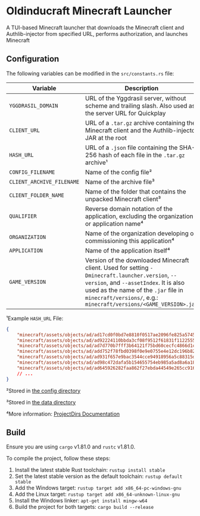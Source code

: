 # Oldinducraft Minecraft Launcher  

A TUI-based Minecraft launcher that downloads the Minecraft client and Authlib-injector from specified URL, performs authorization, and launches Minecraft

## Configuration  

The following variables can be modified in the `src/constants.rs` file:  

| Variable | Description |
| --- | --- |
| `YGGDRASIL_DOMAIN` | URL of the Yggdrasil server, without scheme and trailing slash. Also used as the server URL for Quickplay |
| `CLIENT_URL` | URL of a `.tar.gz` archive containing the Minecraft client and the Authlib-injector JAR at the root |
| `HASH_URL` | URL of a `.json` file containing the SHA-256 hash of each file in the `.tar.gz` archive¹ |
| `CONFIG_FILENAME` | Name of the config file² |
| `CLIENT_ARCHIVE_FILENAME` | Name of the archive file³ |
| `CLIENT_FOLDER_NAME` | Name of the folder that contains the unpacked Minecraft client³ |
| `QUALIFIER` | Reverse domain notation of the application, excluding the organization or application name⁴ |
| `ORGANIZATION` | Name of the organization developing or commissioning this application⁴ |
| `APPLICATION` | Name of the application itself⁴ |
| `GAME_VERSION` | Version of the downloaded Minecraft client. Used for setting `-Dminecraft.launcher.version`, `--version`, and `--assetIndex`. It is also used as the name of the `.jar` file in `minecraft/versions/`, e.g.: `minecraft/versions/<GAME_VERSION>.jar` |

¹Example `HASH_URL` File:  

```json
{
    "minecraft/assets/objects/ad/ad17cd0f0bd7e8810f0517ae2096fe825a574518": "509212d3349be1cd117db7f6f1fc8e0aabb6c1ecb3cbc25717ff4392031582d0",
    "minecraft/assets/objects/ad/ad92224110bbda3cf08f9512f61831f112255517": "16de5d2bba71b1493b63cfd0ef6e5253c94d1aa5d38492a5371e967e5475649c",
    "minecraft/assets/objects/ad/ad7d770b7fff3b64121f75bd60cecfc4866d1cd6": "062c3175b3ab2b7e44b52a10bb9ff60eb6c01f5b19f165e90df0ab0c215b07d6",
    "minecraft/assets/objects/ad/add752f78fbd0398f0e9e0755e4e12dc196b821c": "af45aaa746c6c384ffc9c9ae655e68b03476b549fcec04987bd5959b7d86cc70",
    "minecraft/assets/objects/ad/ad931f657e9bac3544cce94918956a5c88315d71": "d8195325db995e135694c2a696b424d7e08225186761018b3ef8f3e96d7ce243",
    "minecraft/assets/objects/ad/ad98c472dafa5b154655754eb985a5ad8a6a18ca": "cdd7fb90c0eba4c15be7f42636348f0de02b3cd14b9d44e134c0a2812ecebab7",
    "minecraft/assets/objects/ad/ad645926282faa862f27ebda44549e265cc91694": "b8aa12e17d9257627ed2165221902275b8fbfe7e9ab5e4de1a94637acfd1878f",
    // ...
}
```  

²Stored in [the config directory](https://docs.rs/directories/5.0.1/directories/struct.ProjectDirs.html#method.config_dir)

³Stored in [the data directory](https://docs.rs/directories/5.0.1/directories/struct.ProjectDirs.html#method.data_dir)

⁴More information: [ProjectDirs Documentation](https://docs.rs/directories/5.0.1/directories/struct.ProjectDirs.html#method.from)

## Build  

Ensure you are using `cargo` v1.81.0 and `rustc` v1.81.0.  

To compile the project, follow these steps:  

1. Install the latest stable Rust toolchain: `rustup install stable`  
2. Set the latest stable version as the default toolchain: `rustup default stable`  
3. Add the Windows target: `rustup target add x86_64-pc-windows-gnu`  
4. Add the Linux target: `rustup target add x86_64-unknown-linux-gnu`  
5. Install the Windows linker: `apt-get install mingw-w64`  
6. Build the project for both targets: `cargo build --release`  

<!-- ## Screenshots

![Screenshot 2024-10-14 181818](https://github.com/user-attachments/assets/f90a7243-cc86-4200-a6b1-4586fc6b7b7d)
![Screenshot 2024-10-14 181824](https://github.com/user-attachments/assets/5f55dc36-cf91-4cc3-8b10-d65ea5271ca3)
![Screenshot 2024-10-14 181844](https://github.com/user-attachments/assets/24f3a1b0-3b11-4cfc-955d-13ee6eb66987)
![Screenshot 2024-10-14 181908](https://github.com/user-attachments/assets/cb55c61b-4480-4a14-8034-e06143e71ed1)
![Screenshot 2024-10-14 181930](https://github.com/user-attachments/assets/e5ea4cd4-1c34-4ebb-881f-041b358ae59d) -->
